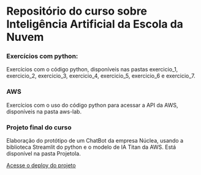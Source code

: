 # Repositório do curso sobre Inteligência Artificial da Escola da Nuvem

### Exercícios com python:

Exercícios com o código python, disponíveis nas pastas exercicio_1, exercicio_2, exercicio_3, exercicio_4, exercicio_5, exercicio_6 e exercicio_7.

### AWS

Exercícios com o uso do código python para acessar a API da AWS, disponíveis na pasta aws-lab.

### Projeto final do curso

Elaboração do protótipo de um ChatBot da empresa Núclea, usando a biblioteca Streamlit do python e o modelo de IA Titan da AWS. Está disponível na pasta ProjetoIa.

[Acesse o deploy do projeto](https://projetoia1.streamlit.app/)
